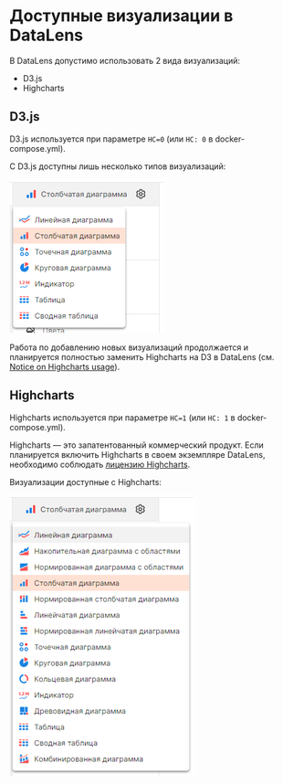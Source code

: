 # Доступные визуализации в DataLens
В DataLens допустимо использовать 2 вида визуализаций:
- D3.js
- Highcharts

## D3.js
D3.js используется при параметре ``HC=0`` (или ``HC: 0`` в docker-compose.yml).

С D3.js доступны лишь несколько типов визуализаций:

![Доступные визуализации с D3.js](image/D3.js_visual.png)

Работа по добавлению новых визуализаций продолжается и планируется полностью заменить Highcharts на D3 в DataLens (см. [Notice on Highcharts usage](https://github.com/datalens-tech/datalens)).


## Highcharts
Highcharts используется при параметре ``HC=1`` (или ``HC: 1`` в docker-compose.yml).

Highcharts — это запатентованный коммерческий продукт. Если планируется включить Highcharts в своем экземпляре DataLens, необходимо соблюдать [лицензию Highcharts](https://github.com/highcharts/highcharts/blob/master/license.txt).

Визуализации доступные с Highcharts:

![Доступные визуализации с D3.js](image/highcharts_visual.png)

